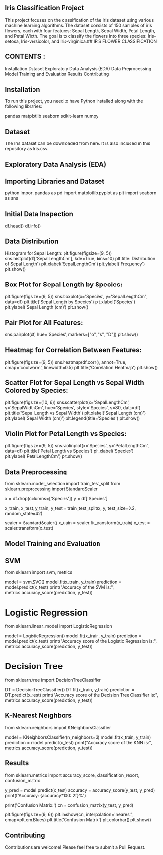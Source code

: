 ## Iris Classification Project
This project focuses on the classification of the Iris dataset using various machine learning algorithms. The dataset consists of 150 samples of iris flowers, each with four features: Sepal Length, Sepal Width, Petal Length, and Petal Width. The goal is to classify the flowers into three species: Iris-setosa, Iris-versicolor, and Iris-virginica.## IRIS FLOWER CLASSIFICATION

## CONTENTS :
Installation
Dataset
Exploratory Data Analysis (EDA)
Data Preprocessing
Model Training and Evaluation
Results
Contributing

## Installation
To run this project, you need to have Python installed along with the following libraries:

pandas
matplotlib
seaborn
scikit-learn
numpy


## Dataset
The Iris dataset can be downloaded from here. It is also included in this repository as Iris.csv.


## Exploratory Data Analysis (EDA)
## Importing Libraries and Dataset
python
import pandas as pd
import matplotlib.pyplot as plt
import seaborn as sns

## Initial Data Inspection
df.head()
df.info()

## Data Distribution
Histogram for Sepal Length:
plt.figure(figsize=(9, 5))
sns.histplot(df['SepalLengthCm'], kde=True, bins=10)
plt.title('Distribution of Sepal Length')
plt.xlabel('SepalLengthCm')
plt.ylabel('Frequency')
plt.show()

## Box Plot for Sepal Length by Species:

plt.figure(figsize=(9, 5))
sns.boxplot(x='Species', y='SepalLengthCm', data=df)
plt.title('Sepal Length by Species')
plt.xlabel('Species')
plt.ylabel('Sepal Length (cm)')
plt.show()

## Pair Plot for All Features:
sns.pairplot(df, hue='Species', markers=["o", "s", "D"])
plt.show()

## Heatmap for Correlation Between Features:
plt.figure(figsize=(9, 5))
sns.heatmap(df.corr(), annot=True, cmap='coolwarm', linewidth=0.5)
plt.title('Correlation Heatmap')
plt.show()

## Scatter Plot for Sepal Length vs Sepal Width Colored by Species:
plt.figure(figsize=(10, 6))
sns.scatterplot(x='SepalLengthCm', y='SepalWidthCm', hue='Species', style='Species', s=80, data=df)
plt.title('Sepal Length vs Sepal Width')
plt.xlabel('Sepal Length (cm)')
plt.ylabel('Sepal Width (cm)')
plt.legend(title='Species')
plt.show()

## Violin Plot for Petal Length vs Species:

plt.figure(figsize=(9, 5))
sns.violinplot(x='Species', y='PetalLengthCm', data=df)
plt.title('Petal Length vs Species')
plt.xlabel('Species')
plt.ylabel('PetalLengthCm')
plt.show()

## Data Preprocessing

from sklearn.model_selection import train_test_split
from sklearn.preprocessing import StandardScaler

x = df.drop(columns=['Species'])
y = df['Species']

x_train, x_test, y_train, y_test = train_test_split(x, y, test_size=0.2, random_state=42)

scaler = StandardScaler()
x_train = scaler.fit_transform(x_train)
x_test = scaler.transform(x_test)

## Model Training and Evaluation
## SVM

from sklearn import svm, metrics

model = svm.SVC()
model.fit(x_train, y_train)
prediction = model.predict(x_test)
print("Accuracy of the SVM is:", metrics.accuracy_score(prediction, y_test))

# Logistic Regression
from sklearn.linear_model import LogisticRegression

model = LogisticRegression()
model.fit(x_train, y_train)
prediction = model.predict(x_test)
print("Accuracy score of the Logistic Regression is:", metrics.accuracy_score(prediction, y_test))

# Decision Tree
from sklearn.tree import DecisionTreeClassifier

DT = DecisionTreeClassifier()
DT.fit(x_train, y_train)
prediction = DT.predict(x_test)
print("Accuracy score of the Decision Tree Classifier is:", metrics.accuracy_score(prediction, y_test))

## K-Nearest Neighbors
from sklearn.neighbors import KNeighborsClassifier

model = KNeighborsClassifier(n_neighbors=3)
model.fit(x_train, y_train)
prediction = model.predict(x_test)
print("Accuracy score of the KNN is:", metrics.accuracy_score(prediction, y_test))

## Results
from sklearn.metrics import accuracy_score, classification_report, confusion_matrix

y_pred = model.predict(x_test)
accuracy = accuracy_score(y_test, y_pred)
print(f'Accuracy: {accuracy*100:.2f}%')

print('Confusion Matrix:')
cn = confusion_matrix(y_test, y_pred)

plt.figure(figsize=(9, 6))
plt.imshow(cn, interpolation='nearest', cmap=plt.cm.Blues)
plt.title('Confusion Matrix')
plt.colorbar()
plt.show()

## Contributing
Contributions are welcome! Please feel free to submit a Pull Request.
